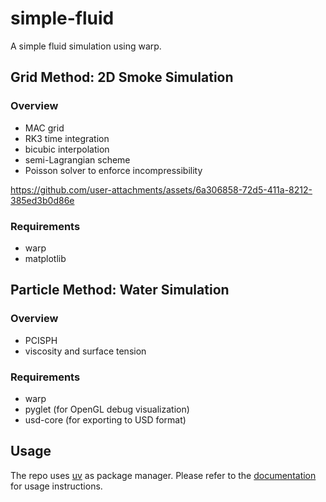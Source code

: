 # simple-fluid

A simple fluid simulation using warp.

## Grid Method: 2D Smoke Simulation

### Overview

- MAC grid
- RK3 time integration
- bicubic interpolation
- semi-Lagrangian scheme
- Poisson solver to enforce incompressibility

https://github.com/user-attachments/assets/6a306858-72d5-411a-8212-385ed3b0d86e

### Requirements

- warp
- matplotlib

## Particle Method: Water Simulation

### Overview

- PCISPH
- viscosity and surface tension

### Requirements

- warp
- pyglet (for OpenGL debug visualization)
- usd-core (for exporting to USD format)

## Usage

The repo uses [uv](https://github.com/astral-sh/uv) as package manager. Please refer to the [documentation](https://github.com/astral-sh/uv) for usage instructions.